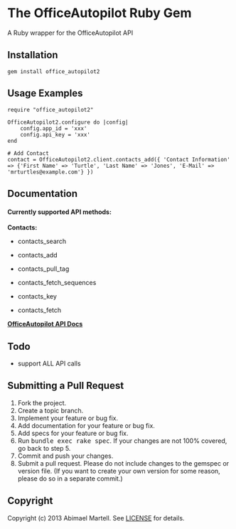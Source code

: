 The OfficeAutopilot Ruby Gem
============================
A Ruby wrapper for the OfficeAutopilot API


Installation
------------
    gem install office_autopilot2

Usage Examples
--------------
    require "office_autopilot2"

    OfficeAutopilot2.configure do |config|
        config.app_id = 'xxx'
        config.api_key = 'xxx'
    end

    # Add Contact
    contact = OfficeAutopilot2.client.contacts_add({ 'Contact Information' => {'First Name' => 'Turtle', 'Last Name' => 'Jones', 'E-Mail' => 'mrturtles@example.com'} })

Documentation
-------------

#### Currently supported API methods:

**Contacts:**

* contacts_search

* contacts_add

* contacts_pull_tag

* contacts_fetch_sequences

* contacts_key

* contacts_fetch


[**OfficeAutopilot API Docs**](http://wiki.sendpepper.com/w/page/19528683/API-Documentation)

Todo
----

* support ALL API calls

Submitting a Pull Request
-------------------------
1. Fork the project.
2. Create a topic branch.
3. Implement your feature or bug fix.
4. Add documentation for your feature or bug fix.
5. Add specs for your feature or bug fix.
6. Run <tt>bundle exec rake spec</tt>. If your changes are not 100% covered, go back to step 5.
7. Commit and push your changes.
8. Submit a pull request. Please do not include changes to the gemspec or version file. (If you want to create your own version for some reason, please do so in a separate commit.)

Copyright
---------
Copyright (c) 2013 Abimael Martell.
See [LICENSE](https://github.com/abimaelmartell/office_autopilot2/blob/master/LICENSE) for details.
